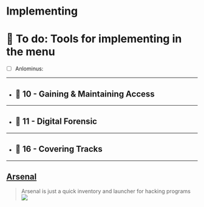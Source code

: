 # Implementing


# 📜 To do: Tools for implementing in the menu
- [ ] Anlominus:

---

  - ## 🔸 10 - Gaining & Maintaining Access

---

  - ## 🔸 11 - Digital Forensic

---

  - ## 🔸 16 - Covering Tracks

---

## [Arsenal](https://github.com/Orange-Cyberdefense/arsenal)
  > Arsenal is just a quick inventory and launcher for hacking programs <br>
  > ![](https://github.com/Orange-Cyberdefense/arsenal/raw/master/img/arsenal.gif)
 
